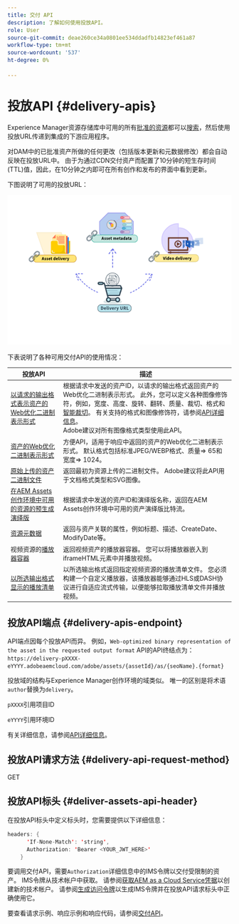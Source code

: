```yaml
---
title: 交付 API
description: 了解如何使用投放API。
role: User
source-git-commit: deae260ce34a0801ee534ddadfb14823ef461a87
workflow-type: tm+mt
source-wordcount: '537'
ht-degree: 0%

---
```


# 投放API {#delivery-apis}

Experience Manager资源存储库中可用的所有[批准的资源](approve-assets.md)都可以[搜索](search-assets-api.md)，然后使用投放URL传递到集成的下游应用程序。

对DAM中的已批准资产所做的任何更改（包括版本更新和元数据修改）都会自动反映在投放URL中。 由于为通过CDN交付资产而配置了10分钟的短生存时间(TTL)值，因此，在10分钟之内即可在所有创作和发布的界面中看到更新。

下图说明了可用的投放URL：

![投放API](assets/delivery-url.png)

下表说明了各种可用交付API的使用情况：

| 投放API | 描述 |
|---|---|
| [以请求的输出格式表示资产的Web优化二进制表示形式](https://adobe-aem-assets-delivery.redoc.ly/#operation/getAssetSeoFormat) | 根据请求中发送的资产ID，以请求的输出格式返回资产的Web优化二进制表示形式。 此外，您可以定义各种图像修饰符，例如，宽度、高度、旋转、翻转、质量、裁切、格式和[智能裁切](/help/assets/dynamic-media/image-profiles.md)。 有关支持的格式和图像修饰符，请参阅[API详细信息](https://adobe-aem-assets-delivery.redoc.ly/#operation/getAssetSeoFormat)。<br>Adobe建议对所有图像格式类型使用此API。 |
| [资产的Web优化二进制表示形式](https://adobe-aem-assets-delivery.redoc.ly/#operation/getAsset) | 方便API，适用于响应中返回的资产的Web优化二进制表示形式。 默认格式包括标准JPEG/WEBP格式、质量=> 65和宽度=> 1024。 |
| [原始上传的资产二进制文件](https://adobe-aem-assets-delivery.redoc.ly/#operation/getAssetOriginal) | 返回最初为资源上传的二进制文件。 Adobe建议将此API用于文档格式类型和SVG图像。 |
| [在AEM Assets创作环境中可用的资源的预生成演绎版](https://adobe-aem-assets-delivery.redoc.ly/#operation/getAssetRendition) | 根据请求中发送的资产ID和演绎版名称，返回在AEM Assets创作环境中可用的资产演绎版比特流。 |
| [资源元数据](https://adobe-aem-assets-delivery.redoc.ly/#operation/getAssetMetadata) | 返回与资产关联的属性，例如标题、描述、CreateDate、ModifyDate等。 |
| 视频资源的[播放器容器](https://adobe-aem-assets-delivery.redoc.ly/#operation/videoPlayerDelivery) | 返回视频资产的播放器容器。 您可以将播放器嵌入到iframeHTML元素中并播放视频。 |
| [以所选输出格式显示的播放清单](https://adobe-aem-assets-delivery.redoc.ly/#operation/videoManifestDelivery) | 以所选输出格式返回指定视频资源的播放清单文件。 您必须构建一个自定义播放器，该播放器能够通过HLS或DASH协议进行自适应流式传输，以便能够拉取播放清单文件并播放视频。 |

## 投放API端点 {#delivery-apis-endpoint}

API端点因每个投放API而异。 例如，`Web-optimized binary representation of the asset in the requested output format` API的API终结点为：
`https://delivery-pXXXX-eYYYY.adobeaemcloud.com/adobe/assets/{assetId}/as/{seoName}.{format}`

投放域的结构与Experience Manager创作环境的域类似。 唯一的区别是将术语`author`替换为`delivery`。

`pXXXX`引用项目ID

`eYYYY`引用环境ID

有关详细信息，请参阅[API详细信息](https://adobe-aem-assets-delivery.redoc.ly/#tag/Assets)。

## 投放API请求方法 {#delivery-api-request-method}

GET

## 投放API标头 {#deliver-assets-api-header}

在投放API标头中定义标头时，您需要提供以下详细信息：

```java
headers: {
      'If-None-Match': 'string',
      Authorization: 'Bearer <YOUR_JWT_HERE>'
    }
```

要调用交付API，需要`Authorization`详细信息中的IMS令牌以交付受限制的资产。 IMS令牌从技术帐户中获取。 请参阅[获取AEM as a Cloud Service凭据](https://experienceleague.adobe.com/docs/experience-manager-cloud-service/content/implementing/developing/generating-access-tokens-for-server-side-apis.html?lang=en#fetch-the-aem-as-a-cloud-service-credentials)以创建新的技术帐户。 请参阅[生成访问令牌](https://experienceleague.adobe.com/docs/experience-manager-cloud-service/content/implementing/developing/generating-access-tokens-for-server-side-apis.html?lang=en#generating-the-access-token)以生成IMS令牌并在投放API请求标头中正确使用它。


要查看请求示例、响应示例和响应代码，请参阅[交付API](https://adobe-aem-assets-delivery.redoc.ly/#operation/getAssetSeoFormat)。
